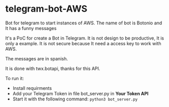 # telegram-bot-AWS
Bot for telegram to start instances of AWS. The name of bot is Botonio and It has a funny messages

It's a PoC for create a Bot in Telegram. It is not design to be productive, It is only a example. It is not secure because It need a access key to work with AWS. 

The messages are in spanish.

It is done with twx.botapi, thanks for this API. 

To run it:
  * Install requirments 
  * Add your Telegram Token in file bot_server.py in **Your Token API**
  * Start it with the following command:
    `python3 bot_server.py`



